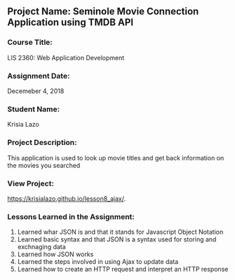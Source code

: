 ## Project Name:  Seminole Movie Connection Application using TMDB API

### Course Title:
LIS 2360:  Web Application Development

### Assignment Date:  
Decemeber 4, 2018

### Student Name:  
Krisia Lazo 

### Project Description:
This application is used to look up movie titles and get back information on the movies you searched 

### View Project:
https://krisialazo.github.io/lesson8_ajax/.

### Lessons Learned in the Assignment:
1. Learned whar JSON is and that it stands for Javascript Object Notation 
2. Learned basic syntax and that JSON is a syntax used for storing and exchnaging data 
3. Learned how JSON works 
4. Learned the steps involved in using Ajax to update data 
5. Learned how to create an HTTP request and interpret an HTTP response 